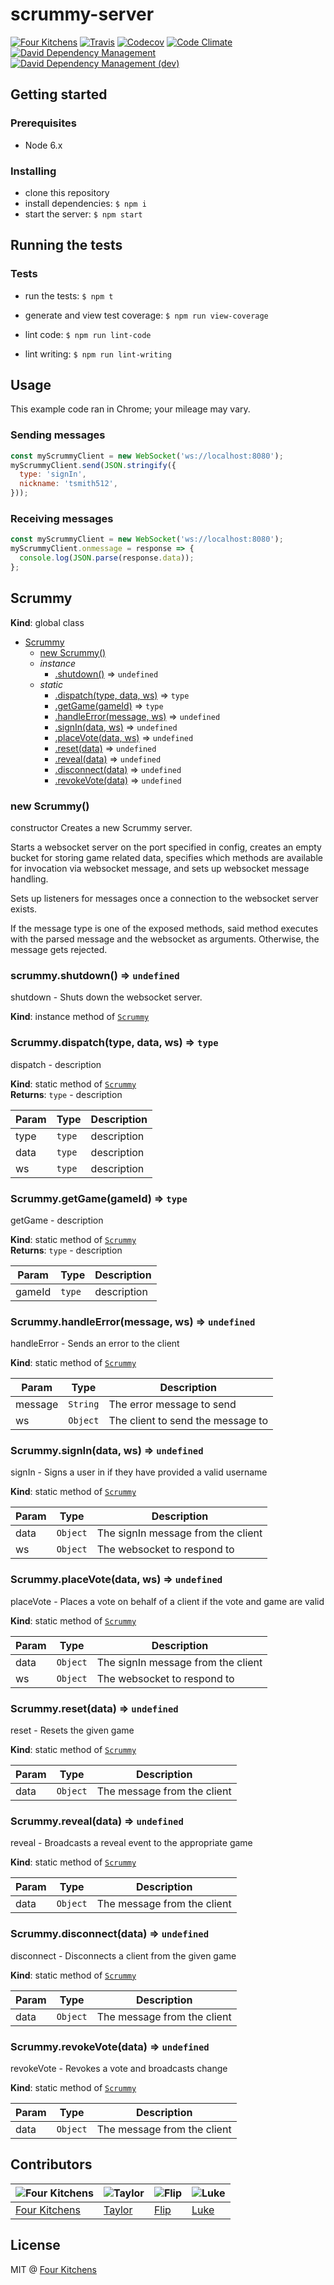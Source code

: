 # scrummy-server

[![Four Kitchens](https://img.shields.io/badge/4K-Four%20Kitchens-35AA4E.svg?style=flat-square)](https://fourkitchens.com/)
[![Travis](https://img.shields.io/travis/fourkitchens/scrummy-server.svg?style=flat-square)](https://travis-ci.org/fourkitchens/scrummy-server/)
[![Codecov](https://img.shields.io/codecov/c/github/fourkitchens/scrummy-server.svg?style=flat-square)](https://codecov.io/gh/fourkitchens/scrummy-server)
[![Code Climate](https://img.shields.io/codeclimate/github/fourkitchens/scrummy-server.svg?style=flat-square)](https://codeclimate.com/github/fourkitchens/scrummy-server)
[![David Dependency Management](https://img.shields.io/david/fourkitchens/scrummy-server.svg?style=flat-square)](https://david-dm.org/fourkitchens/scrummy-server)
[![David Dependency Management (dev)](https://img.shields.io/david/dev/fourkitchens/scrummy-server.svg?style=flat-square)](https://david-dm.org/dev/fourkitchens/scrummy-server#info=devDependencies&view=table)

## Getting started

### Prerequisites

- Node 6.x

### Installing

- clone this repository
- install dependencies: `$ npm i`
- start the server: `$ npm start`

## Running the tests

### Tests

- run the tests: `$ npm t`
- generate and view test coverage: `$ npm run view-coverage`

- lint code: `$ npm run lint-code`
- lint writing: `$ npm run lint-writing`

## Usage

This example code ran in Chrome; your mileage may vary.

### Sending messages

```js
const myScrummyClient = new WebSocket('ws://localhost:8080');
myScrummyClient.send(JSON.stringify({
  type: 'signIn',
  nickname: 'tsmith512',
}));
```

### Receiving messages

```js
const myScrummyClient = new WebSocket('ws://localhost:8080');
myScrummyClient.onmessage = response => {
  console.log(JSON.parse(response.data));
};
```

<a name="Scrummy"></a>

## Scrummy
**Kind**: global class  

* [Scrummy](#Scrummy)
    * [new Scrummy()](#new_Scrummy_new)
    * _instance_
        * [.shutdown()](#Scrummy+shutdown) ⇒ <code>undefined</code>
    * _static_
        * [.dispatch(type, data, ws)](#Scrummy.dispatch) ⇒ <code>type</code>
        * [.getGame(gameId)](#Scrummy.getGame) ⇒ <code>type</code>
        * [.handleError(message, ws)](#Scrummy.handleError) ⇒ <code>undefined</code>
        * [.signIn(data, ws)](#Scrummy.signIn) ⇒ <code>undefined</code>
        * [.placeVote(data, ws)](#Scrummy.placeVote) ⇒ <code>undefined</code>
        * [.reset(data)](#Scrummy.reset) ⇒ <code>undefined</code>
        * [.reveal(data)](#Scrummy.reveal) ⇒ <code>undefined</code>
        * [.disconnect(data)](#Scrummy.disconnect) ⇒ <code>undefined</code>
        * [.revokeVote(data)](#Scrummy.revokeVote) ⇒ <code>undefined</code>

<a name="new_Scrummy_new"></a>

### new Scrummy()
constructor
  Creates a new Scrummy server.

  Starts a websocket server on the port specified in config, creates an empty bucket for
  storing game related data, specifies which methods are available for invocation via websocket
  message, and sets up websocket message handling.

  Sets up listeners for messages once a connection to the websocket server exists.

  If the message type is one of the exposed methods, said method executes with the parsed
  message and the websocket as arguments. Otherwise, the message gets rejected.

<a name="Scrummy+shutdown"></a>

### scrummy.shutdown() ⇒ <code>undefined</code>
shutdown - Shuts down the websocket server.

**Kind**: instance method of <code>[Scrummy](#Scrummy)</code>  
<a name="Scrummy.dispatch"></a>

### Scrummy.dispatch(type, data, ws) ⇒ <code>type</code>
dispatch - description

**Kind**: static method of <code>[Scrummy](#Scrummy)</code>  
**Returns**: <code>type</code> - description  

| Param | Type | Description |
| --- | --- | --- |
| type | <code>type</code> | description |
| data | <code>type</code> | description |
| ws | <code>type</code> | description |

<a name="Scrummy.getGame"></a>

### Scrummy.getGame(gameId) ⇒ <code>type</code>
getGame - description

**Kind**: static method of <code>[Scrummy](#Scrummy)</code>  
**Returns**: <code>type</code> - description  

| Param | Type | Description |
| --- | --- | --- |
| gameId | <code>type</code> | description |

<a name="Scrummy.handleError"></a>

### Scrummy.handleError(message, ws) ⇒ <code>undefined</code>
handleError - Sends an error to the client

**Kind**: static method of <code>[Scrummy](#Scrummy)</code>  

| Param | Type | Description |
| --- | --- | --- |
| message | <code>String</code> | The error message to send |
| ws | <code>Object</code> | The client to send the message to |

<a name="Scrummy.signIn"></a>

### Scrummy.signIn(data, ws) ⇒ <code>undefined</code>
signIn - Signs a user in if they have provided a valid username

**Kind**: static method of <code>[Scrummy](#Scrummy)</code>  

| Param | Type | Description |
| --- | --- | --- |
| data | <code>Object</code> | The signIn message from the client |
| ws | <code>Object</code> | The websocket to respond to |

<a name="Scrummy.placeVote"></a>

### Scrummy.placeVote(data, ws) ⇒ <code>undefined</code>
placeVote - Places a vote on behalf of a client if the vote and game are valid

**Kind**: static method of <code>[Scrummy](#Scrummy)</code>  

| Param | Type | Description |
| --- | --- | --- |
| data | <code>Object</code> | The signIn message from the client |
| ws | <code>Object</code> | The websocket to respond to |

<a name="Scrummy.reset"></a>

### Scrummy.reset(data) ⇒ <code>undefined</code>
reset - Resets the given game

**Kind**: static method of <code>[Scrummy](#Scrummy)</code>  

| Param | Type | Description |
| --- | --- | --- |
| data | <code>Object</code> | The message from the client |

<a name="Scrummy.reveal"></a>

### Scrummy.reveal(data) ⇒ <code>undefined</code>
reveal - Broadcasts a reveal event to the appropriate game

**Kind**: static method of <code>[Scrummy](#Scrummy)</code>  

| Param | Type | Description |
| --- | --- | --- |
| data | <code>Object</code> | The message from the client |

<a name="Scrummy.disconnect"></a>

### Scrummy.disconnect(data) ⇒ <code>undefined</code>
disconnect - Disconnects a client from the given game

**Kind**: static method of <code>[Scrummy](#Scrummy)</code>  

| Param | Type | Description |
| --- | --- | --- |
| data | <code>Object</code> | The message from the client |

<a name="Scrummy.revokeVote"></a>

### Scrummy.revokeVote(data) ⇒ <code>undefined</code>
revokeVote - Revokes a vote and broadcasts change

**Kind**: static method of <code>[Scrummy](#Scrummy)</code>  

| Param | Type | Description |
| --- | --- | --- |
| data | <code>Object</code> | The message from the client |


## Contributors

![Four Kitchens](https://avatars.githubusercontent.com/u/348885?s=130) | ![Taylor](https://avatars.githubusercontent.com/u/1486573?s=130) | ![Flip](https://avatars.githubusercontent.com/u/1306968?s=130) | ![Luke](https://avatars.githubusercontent.com/u/1127238?s=130)
--- | --- | --- | ---
[Four Kitchens](https://github.com/fourkitchens) | [Taylor](https://github.com/tsmith512) | [Flip](https://github.com/flipactual) | [Luke](https://github.com/infiniteluke)
## License

MIT @ [Four Kitchens](https://github.com/fourkitchens)
